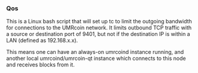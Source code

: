### Qos ###

This is a Linux bash script that will set up tc to limit the outgoing bandwidth for connections to the UMRcoin network. It limits outbound TCP traffic with a source or destination port of 9401, but not if the destination IP is within a LAN (defined as 192.168.x.x).

This means one can have an always-on umrcoind instance running, and another local umrcoind/umrcoin-qt instance which connects to this node and receives blocks from it.
